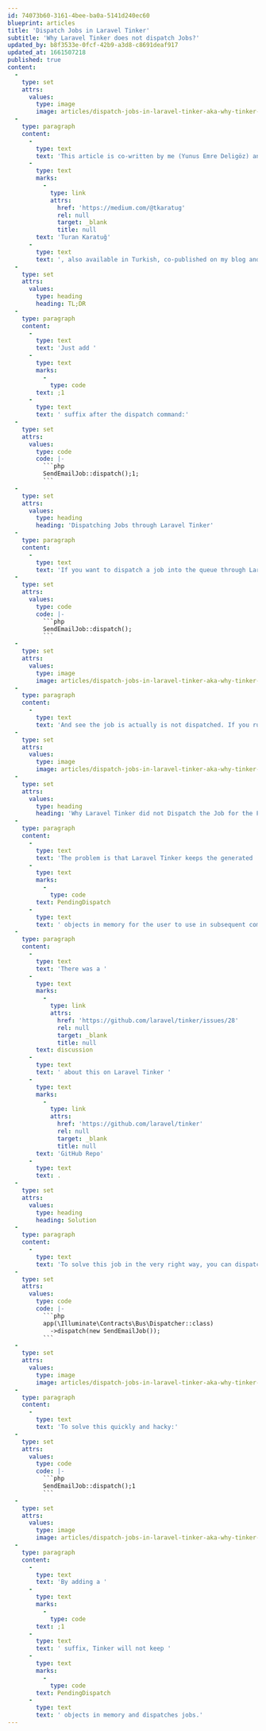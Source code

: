 ```yaml
---
id: 74073b60-3161-4bee-ba0a-5141d240ec60
blueprint: articles
title: 'Dispatch Jobs in Laravel Tinker'
subtitle: 'Why Laravel Tinker does not dispatch Jobs?'
updated_by: b8f3533e-0fcf-42b9-a3d8-c8691deaf917
updated_at: 1661507218
published: true
content:
  -
    type: set
    attrs:
      values:
        type: image
        image: articles/dispatch-jobs-in-laravel-tinker-aka-why-tinker-does-not-dispatch-jobs/laravel-tinker-dispatch.png
  -
    type: paragraph
    content:
      -
        type: text
        text: 'This article is co-written by me (Yunus Emre Deligöz) and '
      -
        type: text
        marks:
          -
            type: link
            attrs:
              href: 'https://medium.com/@tkaratug'
              rel: null
              target: _blank
              title: null
        text: 'Turan Karatuğ'
      -
        type: text
        text: ', also available in Turkish, co-published on my blog and Medium.'
  -
    type: set
    attrs:
      values:
        type: heading
        heading: TL;DR
  -
    type: paragraph
    content:
      -
        type: text
        text: 'Just add '
      -
        type: text
        marks:
          -
            type: code
        text: ;1
      -
        type: text
        text: ' suffix after the dispatch command:'
  -
    type: set
    attrs:
      values:
        type: code
        code: |-
          ```php
          SendEmailJob::dispatch();1;
          ```
  -
    type: set
    attrs:
      values:
        type: heading
        heading: 'Dispatching Jobs through Laravel Tinker'
  -
    type: paragraph
    content:
      -
        type: text
        text: 'If you want to dispatch a job into the queue through Laravel Artisan Tinker, you’ll open the Tinker and write:'
  -
    type: set
    attrs:
      values:
        type: code
        code: |-
          ```php
          SendEmailJob::dispatch();
          ```
  -
    type: set
    attrs:
      values:
        type: image
        image: articles/dispatch-jobs-in-laravel-tinker-aka-why-tinker-does-not-dispatch-jobs/cleanshot-2022-08-26-at-00.14.48@2x.png
  -
    type: paragraph
    content:
      -
        type: text
        text: 'And see the job is actually is not dispatched. If you run the command again, you’ll see the same response but the job is dispatched into the queue only once.'
  -
    type: set
    attrs:
      values:
        type: image
        image: articles/dispatch-jobs-in-laravel-tinker-aka-why-tinker-does-not-dispatch-jobs/cleanshot-2022-08-26-at-00.15.16@2x.png
  -
    type: set
    attrs:
      values:
        type: heading
        heading: 'Why Laravel Tinker did not Dispatch the Job for the First Time?'
  -
    type: paragraph
    content:
      -
        type: text
        text: 'The problem is that Laravel Tinker keeps the generated '
      -
        type: text
        marks:
          -
            type: code
        text: PendingDispatch
      -
        type: text
        text: ' objects in memory for the user to use in subsequent commands. When this object is destroyed, it actually dispatches the job.'
  -
    type: paragraph
    content:
      -
        type: text
        text: 'There was a '
      -
        type: text
        marks:
          -
            type: link
            attrs:
              href: 'https://github.com/laravel/tinker/issues/28'
              rel: null
              target: _blank
              title: null
        text: discussion
      -
        type: text
        text: ' about this on Laravel Tinker '
      -
        type: text
        marks:
          -
            type: link
            attrs:
              href: 'https://github.com/laravel/tinker'
              rel: null
              target: _blank
              title: null
        text: 'GitHub Repo'
      -
        type: text
        text: .
  -
    type: set
    attrs:
      values:
        type: heading
        heading: Solution
  -
    type: paragraph
    content:
      -
        type: text
        text: 'To solve this job in the very right way, you can dispatch the job through Laravel’s dispatcher class:'
  -
    type: set
    attrs:
      values:
        type: code
        code: |-
          ```php
          app(\Illuminate\Contracts\Bus\Dispatcher::class)
            ->dispatch(new SendEmailJob());
          ```
  -
    type: set
    attrs:
      values:
        type: image
        image: articles/dispatch-jobs-in-laravel-tinker-aka-why-tinker-does-not-dispatch-jobs/cleanshot-2022-08-26-at-00.09.55@2x.png
  -
    type: paragraph
    content:
      -
        type: text
        text: 'To solve this quickly and hacky:'
  -
    type: set
    attrs:
      values:
        type: code
        code: |-
          ```php
          SendEmailJob::dispatch();1
          ```
  -
    type: set
    attrs:
      values:
        type: image
        image: articles/dispatch-jobs-in-laravel-tinker-aka-why-tinker-does-not-dispatch-jobs/cleanshot-2022-08-26-at-00.10.53@2x.png
  -
    type: paragraph
    content:
      -
        type: text
        text: 'By adding a '
      -
        type: text
        marks:
          -
            type: code
        text: ;1
      -
        type: text
        text: ' suffix, Tinker will not keep '
      -
        type: text
        marks:
          -
            type: code
        text: PendingDispatch
      -
        type: text
        text: ' objects in memory and dispatches jobs.'
---
```

